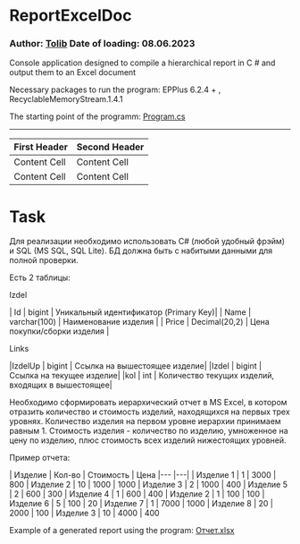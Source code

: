 # ReportExcelDoc
### Author: [Tolib](https://github.com/Tolib-Angle) Date of loading: 08.06.2023
Console application designed to compile a hierarchical report in C # and output them to an Excel document

Necessary packages to run the program: EPPlus 6.2.4 + , RecyclableMemoryStream.1.4.1

The starting point of the programm: [Program.cs](https://github.com/Tolib-Angle/ReportExcelDoc/blob/main/Program.cs)

--------------------------------------

| First Header  | Second Header |
| ------------- | ------------- |
| Content Cell  | Content Cell  |
| Content Cell  | Content Cell  |

# Task

Для реализации необходимо использовать C# (любой удобный фрэйм) и SQL (MS SQL, SQL Lite). БД должна быть с набитыми данными для полной проверки.

Есть 2 таблицы:

Izdel

| Id	| bigint	    | Уникальный идентификатор (Primary Key)|
| Name	| varchar(100)	| Наименование изделия                  |
| Price	| Decimal(20,2)	| Цена покупки/сборки изделия           |

Links

|IzdelUp	| bigint	| Ссылка на вышестоящее изделие|
|Izdel	| bigint	| Ссылка на текущее изделие|
|kol	| int	| Количество текущих изделий, входящих в вышестоящее|

Необходимо сформировать иерархический отчет в MS Excel, в котором отразить количество и стоимость изделий, находящихся на первых трех уровнях.
Количество изделия на первом уровне иерархии принимаем равным 1. Стоимость изделия - количество по изделию, умноженное на цену по изделию, плюс стоимость всех изделий нижестоящих уровней.

Пример отчета:

| Изделие	| Кол-во	| Стоимость	| Цена
|--- |---|
| Изделие 1	| 1	| 3000	| 800
|  Изделие 2	| 10	| 1000	| 1000
|  Изделие 3	| 2	| 1000	| 400
|   Изделие 5	| 2	| 600	| 300
|  Изделие 4	| 1	| 600	| 400
|   Изделие 2	| 1	| 100	| 100
|    Изделие 6	| 5	| 100	| 20
| Изделие 7	| 1	| 7000	| 1000
|  Изделие 8	| 20	| 2000	| 100
|  Изделие 3	| 10	| 4000	| 400

Example of a generated report using the program: [Отчет.xlsx](https://github.com/Tolib-Angle/ReportExcelDoc/blob/main/Отчет.xlsx)